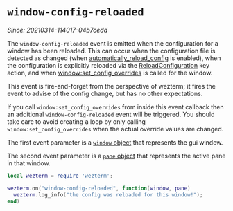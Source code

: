 # `window-config-reloaded`

*Since: 20210314-114017-04b7cedd*

The `window-config-reloaded` event is emitted when the configuration for a
window has been reloaded.  This can occur when the configuration file is
detected as changed (when
[automatically_reload_config](../config/automatically_reload_config.md) is
enabled), when the configuration is explicitly reloaded via the
[ReloadConfiguration](../keyassignment/ReloadConfiguration.md) key action, and
when [window:set_config_overrides](../window/set_config_overrides.md) is called
for the window.

This event is fire-and-forget from the perspective of wezterm; it fires the
event to advise of the config change, but has no other expectations.

If you call `window:set_config_overrides` from inside this event callback then
an additional `window-config-reloaded` event will be triggered.  You should
take care to avoid creating a loop by only calling
`window:set_config_overrides` when the actual override values are changed.

The first event parameter is a [`window` object](../window/index.md) that
represents the gui window.

The second event parameter is a [`pane` object](../pane/index.md) that
represents the active pane in that window.

```lua
local wezterm = require 'wezterm';

wezterm.on("window-config-reloaded", function(window, pane)
  wezterm.log_info("the config was reloaded for this window!");
end)
```

